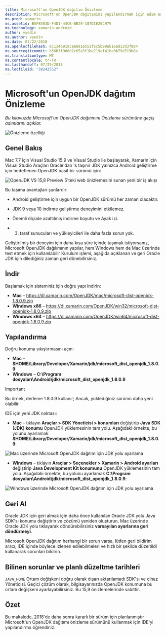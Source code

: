 ```yaml
---
title: Microsoft'un OpenJDK dağıtım Önizleme
description: Microsoft'un OpenJDK dağıtımını yapılandırmak için adım adım bir kılavuz.
ms.prod: xamarin
ms.assetid: B5F8503D-F4D1-44CB-8B29-187D1E20C979
ms.technology: xamarin-android
author: vyedin
ms.author: vyedin
ms.date: 07/22/2018
ms.openlocfilehash: 6c1346918ca6881e551f6c5b89ab16ad13d3f804
ms.sourcegitcommit: b56b3f906d2c05a3f1be219ef41be8b79e519b8e
ms.translationtype: MT
ms.contentlocale: tr-TR
ms.lasthandoff: 07/25/2018
ms.locfileid: "39242552"
---
```

# <a name="microsofts-openjdk-distribution-preview"></a>Microsoft'un OpenJDK dağıtım Önizleme

_Bu kılavuzda Microsoft'un OpenJDK dağıtımını Önizleme sürümüne geçiş adımlarını açıklar._

![Önizleme özelliği](~/media/shared/preview.png)

## <a name="overview"></a>Genel Bakış

Mac 7.7 için Visual Studio 15.9 ve Visual Studio ile başlayarak, Xamarin için Visual Studio Araçları Oracle'dan 's taşınır JDK yalnızca Android geliştirme için hedeflenen OpenJDK basit bir sürümü için:

![OpenJDK VS 15,8 Preview 5'teki web önizlemesini sunan yeni bir iş akışı](openjdk-images/openjdk.png)

Bu taşıma avantajları şunlardır:

- Android geliştirme için uygun bir OpenJDK sürümü her zaman olacaktır.

- JDK 9 veya 10 indirme geliştirme deneyimini etkilemez.

- Önemli ölçüde azaltılmış indirme boyutu ve Ayak izi.

- 3. taraf sunucuları ve yükleyicileri ile daha fazla sorun yok.

Geliştirilmiş bir deneyim için daha kısa süre içinde taşımak istiyorsanız, Microsoft OpenJDK dağılımının yapılar, hem Windows hem de Mac üzerinde test etmek için kullanılabilir Kurulum işlemi, aşağıda açıklanan ve geri Oracle JDK için dilediğiniz zaman geri dönebilirsiniz.

## <a name="download"></a>İndir

Başlamak için sisteminiz için doğru yapı indirin:

- **Mac** &ndash; https://dl.xamarin.com/OpenJDK/mac/microsoft-dist-openjdk-1.8.0.9.zip
- **Windows x86** &ndash; https://dl.xamarin.com/OpenJDK/win32/microsoft-dist-openjdk-1.8.0.9.zip
- **Windows x64** &ndash; https://dl.xamarin.com/OpenJDK/win64/microsoft-dist-openjdk-1.8.0.9.zip

## <a name="configure"></a>Yapılandırma

Doğru konuma sıkıştırmasını açın:

- **Mac** &ndash; **$HOME/Library/Developer/Xamarin/jdk/microsoft_dist_openjdk_1.8.0.9**
- **Windows** &ndash; **C:\\Program dosyaları\\Android\\jdk\\microsoft_dist_openjdk_1.8.0.9**

> [!IMPORTANT]
> Bu örnek, derleme 1.8.0.9 kullanır; Ancak, yüklediğiniz sürümü daha yeni olabilir.

IDE için yeni JDK noktası:

- **Mac** &ndash; tıklayın **Araçlar > SDK Yöneticisi > konumları** değiştirip **Java SDK (JDK) konumu** OpenJDK yüklemesinin tam yolu. Aşağıdaki örnekte, bu yolunu ayarlamak **$HOME/Library/Developer/Xamarin/jdk/microsoft_dist_openjdk_1.8.0.9**.

![Mac üzerinde Microsoft OpenJDK dağıtım için JDK yolu ayarlama](openjdk-images/vsm.png)

- **Windows** &ndash; tıklayın **Araçlar > Seçenekler > Xamarin > Android ayarları** değiştirip **Java Development Kit konumunu** OpenJDK yüklemesinin tam yolu. Aşağıdaki örnekte, bu yolunu ayarlamak **C:\\Program dosyaları\\Android\\jdk\\microsoft_dist_openjdk_1.8.0.9**:

![Windows üzerinde Microsoft OpenJDK dağıtım için JDK yolu ayarlama](openjdk-images/vs.png)

## <a name="revert"></a>Geri Al

Oracle JDK için geri almak için daha önce kullanılan Oracle JDK yolu Java SDK'sı konumu değiştirin ve çözümü yeniden oluşturun. Mac üzerinde Oracle JDK yolu tıklayarak döndürebilirsiniz **varsayılan ayarlarına geri döndürmeyi**.

Microsoft OpenJDK dağıtım herhangi bir sorun varsa, lütfen geri bildirim aracı, IDE içinde böylece izlenen edilebilmeleri ve hızlı bir şekilde düzeltildi kullanarak sorunları bildirin.

## <a name="known-issues--planned-fix-dates"></a>Bilinen sorunlar ve planlı düzeltme tarihleri

`JAVA_HOME` Ortam değişkeni doğru olarak dışarı aktarılamadı SDK'sı ve cihaz Yöneticisi. Geçici çözüm olarak, bilgisayarınızda OpenJDK konumuna bu ortam değişkeni ayarlayabilirsiniz. Bu 15,9 önizlemelerinde sabittir.

## <a name="summary"></a>Özet

Bu makalede, 2018'de daha sonra kararlı bir sürüm için planlanmıştır Microsoft'un OpenJDK dağıtımı önizleme sürümünü kullanmak için IDE'yi yapılandırma öğrendiniz.
